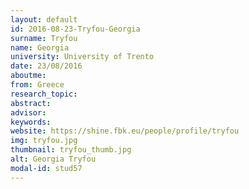 ```yaml
---
layout: default 
id: 2016-08-23-Tryfou-Georgia
surname: Tryfou
name: Georgia
university: University of Trento
date: 23/08/2016
aboutme: 
from: Greece
research_topic: 
abstract: 
advisor: 
keywords: 
website: https://shine.fbk.eu/people/profile/tryfou
img: tryfou.jpg
thumbnail: tryfou_thumb.jpg
alt: Georgia Tryfou
modal-id: stud57
---
```

